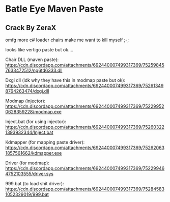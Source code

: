 # Batle Eye Maven Paste

## Crack By ZeraX

omfg more c# loader chairs make me want to kill myself ;-;

looks like vertigo paste but ok....


Chair DLL (maven paste): https://cdn.discordapp.com/attachments/692440007499317369/752598457633472512/ng6td6333.dll

Dxgi dll (idk why they have this in modmap paste but ok): https://cdn.discordapp.com/attachments/692440007499317369/752613498764263474/dxgi.dll

Modmap (injector): https://cdn.discordapp.com/attachments/692440007499317369/752299520628359228/modmap.exe

Inject.bat (for using injector): https://cdn.discordapp.com/attachments/692440007499317369/752603221393932344/Inject.bat

Kdmapper (for mapping paste driver): https://cdn.discordapp.com/attachments/692440007499317369/752620631857561662/kdmapper.exe

Driver (for modmap): https://cdn.discordapp.com/attachments/692440007499317369/752299464752103555/driver.sys

999.bat (to load shit driver): https://cdn.discordapp.com/attachments/692440007499317369/752845831052329019/999.bat
